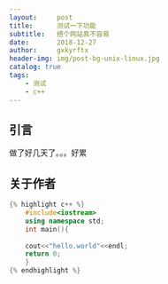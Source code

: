 ```yaml
---
layout:     post
title:      测试一下功能
subtitle:   搭个网站真不容易
date:       2018-12-27
author:     gxkyrftx
header-img: img/post-bg-unix-linux.jpg
catalog: true
tags:
    - 测试
    - c++
---
```

## 引言
做了好几天了。。。好累

## 关于作者

```c++
{% highlight c++ %}
    #include<iostream>
    using namespace std;
    int main(){
    
    cout<<"hello.world"<<endl;
    return 0;
    }
{% endhighlight %}
```
